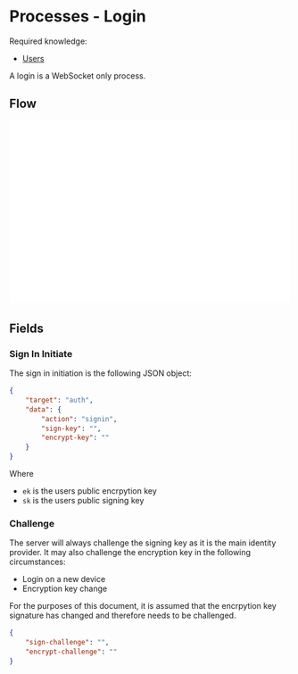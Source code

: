 # Processes - Login

Required knowledge: 
- [Users](../definitions/User.md)

A login is a WebSocket only process. 

## Flow

![Login Flow Diagram](/api/diagrams/flows/ws/Login.png)

## Fields

### Sign In Initiate

The sign in initiation is the following JSON object:

```json
{
    "target": "auth",
    "data": {
        "action": "signin",
        "sign-key": "",
        "encrypt-key": ""
    }
}
```

Where
- `ek` is the users public encrpytion key
- `sk` is the users public signing key

### Challenge

The server will always challenge the signing key as it is the main identity provider. It may also challenge the encryption key in the following circumstances:
- Login on a new device
- Encryption key change

For the purposes of this document, it is assumed that the encrpytion key signature has changed and therefore needs to be challenged. 

```json
{
    "sign-challenge": "",
    "encrypt-challenge": ""
}
```